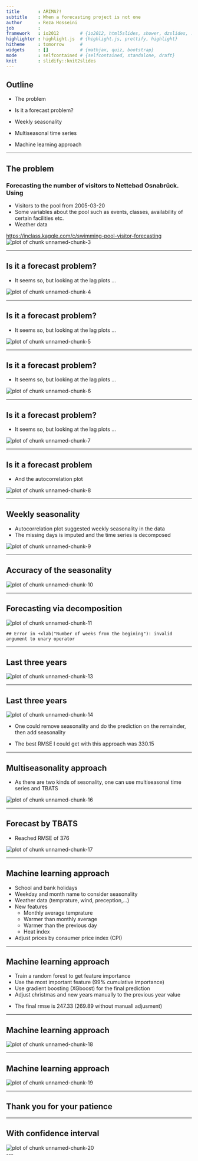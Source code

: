 ```yaml
---
title       : ARIMA?!
subtitle    : When a forecasting project is not one
author      : Reza Hosseini
job         : 
framework   : io2012        # {io2012, html5slides, shower, dzslides, ...}
highlighter : highlight.js  # {highlight.js, prettify, highlight}
hitheme     : tomorrow      # 
widgets     : []            # {mathjax, quiz, bootstrap}
mode        : selfcontained # {selfcontained, standalone, draft}
knit        : slidify::knit2slides
---
```

## Outline



 * The problem
 
 * Is it a forecast problem?
 
 * Weekly seasonality
 
 * Multiseasonal time series
 
 * Machine learning approach


---

## The problem

### Forecasting the number of visitors to Nettebad Osnabrück. Using
* Visitors to the pool from 2005-03-20
* Some variables about the pool such as events, classes, availability of certain facilities etc.
* Weather data

https://inclass.kaggle.com/c/swimming-pool-visitor-forecasting
<img src="figure/unnamed-chunk-3-1.png" title="plot of chunk unnamed-chunk-3" alt="plot of chunk unnamed-chunk-3" style="display: block; margin: auto;" />

---
<!-- Timo, Thomas,  -->


## Is it a forecast problem?
* It seems so, but looking at the lag plots ...

<img src="figure/unnamed-chunk-4-1.png" title="plot of chunk unnamed-chunk-4" alt="plot of chunk unnamed-chunk-4" style="display: block; margin: auto;" />

---

## Is it a forecast problem?
* It seems so, but looking at the lag plots ...

<img src="figure/unnamed-chunk-5-1.png" title="plot of chunk unnamed-chunk-5" alt="plot of chunk unnamed-chunk-5" style="display: block; margin: auto;" />

---

## Is it a forecast problem?
* It seems so, but looking at the lag plots ...

<img src="figure/unnamed-chunk-6-1.png" title="plot of chunk unnamed-chunk-6" alt="plot of chunk unnamed-chunk-6" style="display: block; margin: auto;" />

---
## Is it a forecast problem?
* It seems so, but looking at the lag plots ...

<img src="figure/unnamed-chunk-7-1.png" title="plot of chunk unnamed-chunk-7" alt="plot of chunk unnamed-chunk-7" style="display: block; margin: auto;" />

---

## Is it a forecast problem
* And the autocorrelation plot

<img src="figure/unnamed-chunk-8-1.png" title="plot of chunk unnamed-chunk-8" alt="plot of chunk unnamed-chunk-8" style="display: block; margin: auto;" />

---
## Weekly seasonality
- Autocorrelation plot suggested weekly seasonality in the data 
- The missing days is imputed and the time series is decomposed
<img src="figure/unnamed-chunk-9-1.png" title="plot of chunk unnamed-chunk-9" alt="plot of chunk unnamed-chunk-9" style="display: block; margin: auto;" />

---

## Accuracy of the seasonality
<img src="figure/unnamed-chunk-10-1.png" title="plot of chunk unnamed-chunk-10" alt="plot of chunk unnamed-chunk-10" style="display: block; margin: auto;" />

---

## Forecasting via decomposition
<img src="figure/unnamed-chunk-11-1.png" title="plot of chunk unnamed-chunk-11" alt="plot of chunk unnamed-chunk-11" style="display: block; margin: auto;" />


```
## Error in +xlab("Number of weeks from the begining"): invalid argument to unary operator
```

---


## Last three years
<img src="figure/unnamed-chunk-13-1.png" title="plot of chunk unnamed-chunk-13" alt="plot of chunk unnamed-chunk-13" style="display: block; margin: auto;" />

---

## Last three years
<img src="figure/unnamed-chunk-14-1.png" title="plot of chunk unnamed-chunk-14" alt="plot of chunk unnamed-chunk-14" style="display: block; margin: auto;" />

- One could remove seasonality and do the prediction on the remainder, then add seasonality

- The best RMSE I could get with this approach was 330.15

---
## Multiseasonality approach
* As there are two kinds of sesonality, one can use multiseasonal time series and TBATS

<img src="figure/unnamed-chunk-16-1.png" title="plot of chunk unnamed-chunk-16" alt="plot of chunk unnamed-chunk-16" style="display: block; margin: auto;" />

---
## Forecast by TBATS
* Reached RMSE of 376
<img src="figure/unnamed-chunk-17-1.png" title="plot of chunk unnamed-chunk-17" alt="plot of chunk unnamed-chunk-17" style="display: block; margin: auto;" />

---

## Machine learning approach

- School and bank holidays
- Weekday and month name to  consider seasonality
- Weather data (temprature, wind, preception,...)
- New features
    * Monthly average temprature
    * Warmer than monthly average
    * Warmer than the previous day
    * Heat index
- Adjust prices by consumer price index (CPI)

---

## Machine learning approach

- Train a random forest to get feature importance
- Use the most important feature (99% cumulative importance)
- Use gradient boosting (XGboost) for the final prediction
- Adjust christmas and new years manually to the previous year value

* The final rmse is 247.33 (269.89 without manuall adjusment)

---

## Machine learning approach
<img src="figure/unnamed-chunk-18-1.png" title="plot of chunk unnamed-chunk-18" alt="plot of chunk unnamed-chunk-18" style="display: block; margin: auto;" />

---

## Machine learning approach
<img src="figure/unnamed-chunk-19-1.png" title="plot of chunk unnamed-chunk-19" alt="plot of chunk unnamed-chunk-19" style="display: block; margin: auto;" />

---



## Thank you for your patience

---

## With confidence interval
<img src="figure/unnamed-chunk-20-1.png" title="plot of chunk unnamed-chunk-20" alt="plot of chunk unnamed-chunk-20" style="display: block; margin: auto;" />
---
